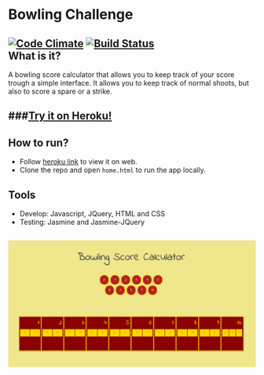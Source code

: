 
Bowling Challenge
=================
[![Code Climate](https://codeclimate.com/github/armi1189/bowling-challenge/badges/gpa.svg)](https://codeclimate.com/github/armi1189/bowling-challenge) [![Build Status](https://travis-ci.org/armi1189/bowling-challenge.svg?branch=master)](https://travis-ci.org/armi1189/bowling-challenge)  
What is it?
----
A bowling score calculator that allows you to keep track of your score trough a simple interface.
It allows you to keep track of normal shoots, but also to score a spare or a strike.

###[Try it on Heroku!](https://morning-journey-8609.herokuapp.com/)
----

How to run?
---
- Follow [heroku link](https://morning-journey-8609.herokuapp.com/) to view it on web.
- Clone the repo and open `home.html` to run the app locally.

Tools
----
- Develop: Javascript, JQuery, HTML and CSS  
- Testing: Jasmine and Jasmine-JQuery

![BowlingScoreCalculator](https://github.com/armi1189/bowling-challenge/blob/master/public/img/bowlingscore1.jpg)
----

